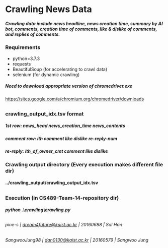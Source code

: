 # Crawling News Data

##### Crawling data include news headline, news creation time, summary by AI bot, comments, creation time of comments, like & dislike of comments, and replies of comments.

### Requirements
- python=3.7.3
- requests
- BeautifulSoup (for accelerating to crawl data)
- selenium (for dynamic crawling)

##### Need to download appropriate version of chromedriver.exe
https://sites.google.com/a/chromium.org/chromedriver/downloads

##
### crawling_output_idx.tsv format
##### 1st row: news_head news_creation_time news_contents
##### comment row: ith comment like dislike re-reply-num
##### re-reply: ith_of_owner_cmt comment like dislike
### Crawling output directory (Every execution makes different file dir)
#### ../crawling_output/crawling_output_idx.tsv

##
### Execution (in CS489-Team-14-repository dir)
##### python .\crawling\crawling.py

##
###### pine-s | dream4future@kaist.ac.kr | 20160688 | Sol Han
###### SangwooJung98 | dan0130@kaist.ac.kr | 20160579 | Sangwoo Jung
